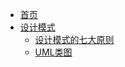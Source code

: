 * [首页](/)
* [设计模式](design-patterns/)
  * [设计模式的七大原则](design-patterns/设计模式的七大原则.md)
  * [UML类图](design-patterns/UML类图.md)
 
